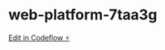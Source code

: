 # web-platform-7taa3g

[Edit in Codeflow ⚡️](https://stackblitz.com/~/github.com/xiboca41/web-platform-7taa3g)